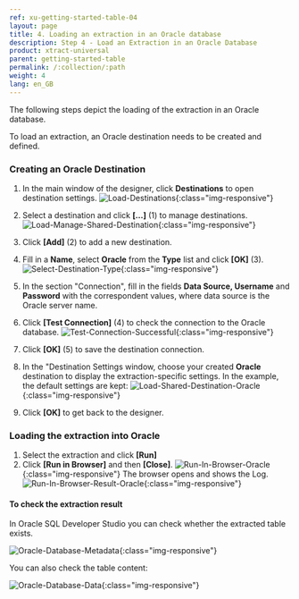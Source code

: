 ```yaml
---
ref: xu-getting-started-table-04
layout: page
title: 4. Loading an extraction in an Oracle database
description: Step 4 - Load an Extraction in an Oracle Database
product: xtract-universal
parent: getting-started-table
permalink: /:collection/:path
weight: 4
lang: en_GB
---
```


The following steps depict the loading of the extraction in an Oracle database. 

To load an extraction, an Oracle destination needs to be created and defined.

### Creating an Oracle Destination

1. In the main window of the designer, click **Destinations** to open destination settings.
![Load-Destinations](/img/content/destination_xu.png){:class="img-responsive"}

2. Select a destination and click **[...]** (1) to manage destinations. 
![Load-Manage-Shared-Destination](/img/content/destinations_load_manage_shared.png){:class="img-responsive"}

3. Click **[Add]** (2) to add a new destination.

4. Fill in a **Name**, select **Oracle** from the **Type** list and click **[OK]** (3).
![Select-Destination-Type](/img/content/destination_details_oracle.png){:class="img-responsive"}

5. In the section "Connection", fill in the fields **Data Source, Username** and **Password** with the correspondent values, where data source is the Oracle server name.
6. Click **[Test Connection]** (4) to check the connection to the Oracle database.
![Test-Connection-Successful](/img/content/oracle_destination-settings.png){:class="img-responsive"}

7. Click **[OK]** (5) to save the destination connection.  
8. In the "Destination Settings window, choose your created **Oracle** destination to display the extraction-specific settings. In the example, the default settings are kept:
![Load-Shared-Destination-Oracle](/img/content/Load-Shared-Destination-Oracle.jpg){:class="img-responsive"}

9. Click **[OK]** to get back to the designer.             


### Loading the extraction into Oracle
            
            
1. Select the extraction and click **[Run]** 
2. Click **[Run in Browser]** and then **[Close]**.
![Run-In-Browser-Oracle](/img/content/Run-In-Browser-Oracle.jpg){:class="img-responsive"}
The browser opens and shows the Log.
![Run-In-Browser-Result-Oracle](/img/content/Run-In-Browser-Result-Oracle.jpg){:class="img-responsive"}

#### To check the extraction result
In Oracle SQL Developer Studio you can check whether the extracted table exists. 

![Oracle-Database-Metadata](/img/content/xu/Oracle-Database-Metadata.jpg){:class="img-responsive"}

You can also check the table content: 

![Oracle-Database-Data](/img/content/xu/Oracle-Database-Data.jpg){:class="img-responsive"}
